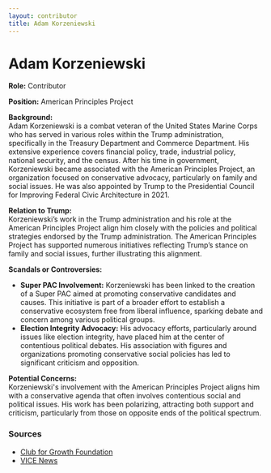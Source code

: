 ```yaml
---
layout: contributor
title: Adam Korzeniewski
---
```


# Adam Korzeniewski

**Role:** Contributor

**Position:** American Principles Project

**Background:**  
Adam Korzeniewski is a combat veteran of the United States Marine Corps who has served in various roles within the Trump administration, specifically in the Treasury Department and Commerce Department. His extensive experience covers financial policy, trade, industrial policy, national security, and the census. After his time in government, Korzeniewski became associated with the American Principles Project, an organization focused on conservative advocacy, particularly on family and social issues. He was also appointed by Trump to the Presidential Council for Improving Federal Civic Architecture in 2021.

**Relation to Trump:**  
Korzeniewski’s work in the Trump administration and his role at the American Principles Project align him closely with the policies and political strategies endorsed by the Trump administration. The American Principles Project has supported numerous initiatives reflecting Trump’s stance on family and social issues, further illustrating this alignment.

**Scandals or Controversies:**  
- **Super PAC Involvement:** Korzeniewski has been linked to the creation of a Super PAC aimed at promoting conservative candidates and causes. This initiative is part of a broader effort to establish a conservative ecosystem free from liberal influence, sparking debate and concern among various political groups.
- **Election Integrity Advocacy:** His advocacy efforts, particularly around issues like election integrity, have placed him at the center of contentious political debates. His association with figures and organizations promoting conservative social policies has led to significant criticism and opposition.

**Potential Concerns:**  
Korzeniewski's involvement with the American Principles Project aligns him with a conservative agenda that often involves contentious social and political issues. His work has been polarizing, attracting both support and criticism, particularly from those on opposite ends of the political spectrum.

### Sources
- [Club for Growth Foundation](https://clubforgrowthfoundation.org/fellow/adam-korzeniewski/)
- [VICE News](https://www.vice.com)
